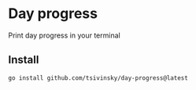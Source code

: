 # Day progress

Print day progress in your terminal

## Install

```bash
go install github.com/tsivinsky/day-progress@latest
```
